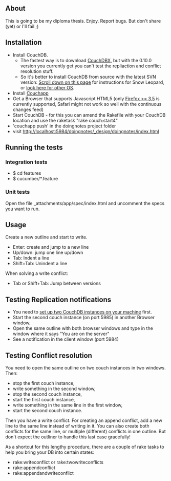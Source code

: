 ## About

This is going to be my diploma thesis. Enjoy. Report bugs. But don't share (yet) or I'll fail ;)

## Installation

- Install CouchDB. 
  - The fastest way is to download <a href="http://janl.github.com/couchdbx/">CouchDBX</a>, but with the 0.10.0 version you currently get you can't test the repliaction and conflict resolution stuff.
  - So it's better to install CouchDB from source with the latest SVN version: <a href="http://wiki.apache.org/couchdb/Installing_on_OSX">Scroll down on this page</a> for instructions for Snow Leopard, or <a href="http://wiki.apache.org/couchdb/Installation">look here for other OS</a>.
- Install <a href="http://github.com/couchapp/couchapp">Couchapp</a>
- Get a Browser that supports Javascript HTML5 (only <a href="http://getfirefox.com/">Firefox >= 3.5</a> is currently supported, Safari might not work so well with the continuous changes feed)
- Start CouchDB - for this you can amend the Rakefile with your CouchDB location and use the raketask "rake couch:start4"
- 'couchapp push' in the doingnotes project folder
- visit <a href="http://localhost:5984/doingnotes/_design/doingnotes/index.html">http://localhost:5984/doingnotes/_design/doingnotes/index.html</a>

## Running the tests

### Integration tests

- $ cd features
- $ cucumber/*.feature

### Unit tests
Open the file _attachments/app/spec/index.html and uncomment the specs you want to run. 

## Usage

Create a new outline and start to write.

- Enter: create and jump to a new line
- Up/down: jump one line up/down
- Tab: Indent a line
- Shift+Tab: Unindent a line

When solving a write conflict:

- Tab or Shift+Tab: Jump between versions

## Testing Replication notifications

- You need to <a href="http://code.google.com/p/couchdb-lounge/wiki/SettingUpTwoCouchInstances">set up two CouchDB instances on your machine</a> first. 
- Start the second couch instance (on port 5985) in another Browser window. 
- Open the same outline with both browser windows and type in the window where it says "You are on the server"
- See a notification in the client window (port 5984)

## Testing Conflict resolution 

You need to open the same outline on two couch instances in two windows. Then:
 
- stop the first couch instance, 
- write something in the second window, 
- stop the second couch instance, 
- start the first couch instance, 
- write something in the same line in the first window, 
- start the second couch instance. 

Then you have a write conflict. For creating an append conflict, add a new line to the same line instead of writing in it. You can also create both conflicts for the same line, or multiple (different) conflicts in one outline. But don't expect the outliner to handle this last case gracefully!

As a shortcut for this lengthy procedure, there are a couple of rake tasks to help you bring your DB into certain states:

- rake:writeconflict or rake:twowriteconflicts 
- rake:appendconflict
- rake:appendandwriteconflict

